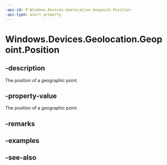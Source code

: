 ```yaml
---
-api-id: P:Windows.Devices.Geolocation.Geopoint.Position
-api-type: winrt property
---
```


<!-- Property syntax
public Windows.Devices.Geolocation.BasicGeoposition Position { get; }
-->

# Windows.Devices.Geolocation.Geopoint.Position

## -description
The position of a geographic point.

## -property-value
The position of a geographic point.

## -remarks

## -examples

## -see-also
